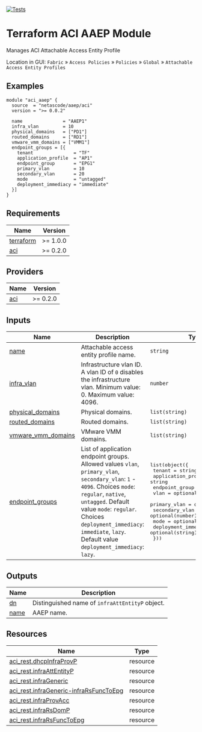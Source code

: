 <!-- BEGIN_TF_DOCS -->
[![Tests](https://github.com/netascode/terraform-aci-aaep/actions/workflows/test.yml/badge.svg)](https://github.com/netascode/terraform-aci-aaep/actions/workflows/test.yml)

# Terraform ACI AAEP Module

Manages ACI Attachable Access Entity Profile 

Location in GUI:
`Fabric` » `Access Policies` » `Policies` » `Global` » `Attachable Access Entity Profiles`

## Examples

```hcl
module "aci_aaep" {
  source  = "netascode/aaep/aci"
  version = ">= 0.0.2"

  name               = "AAEP1"
  infra_vlan         = 10
  physical_domains   = ["PD1"]
  routed_domains     = ["RD1"]
  vmware_vmm_domains = ["VMM1"]
  endpoint_groups = [{
    tenant               = "TF"
    application_profile  = "AP1"
    endpoint_group       = "EPG1"
    primary_vlan         = 10
    secondary_vlan       = 20
    mode                 = "untagged"
    deployment_immediacy = "immediate"
  }]
}

```

## Requirements

| Name | Version |
|------|---------|
| <a name="requirement_terraform"></a> [terraform](#requirement\_terraform) | >= 1.0.0 |
| <a name="requirement_aci"></a> [aci](#requirement\_aci) | >= 0.2.0 |

## Providers

| Name | Version |
|------|---------|
| <a name="provider_aci"></a> [aci](#provider\_aci) | >= 0.2.0 |

## Inputs

| Name | Description | Type | Default | Required |
|------|-------------|------|---------|:--------:|
| <a name="input_name"></a> [name](#input\_name) | Attachable access entity profile name. | `string` | n/a | yes |
| <a name="input_infra_vlan"></a> [infra\_vlan](#input\_infra\_vlan) | Infrastructure vlan ID. A vlan ID of `0` disables the infrastructure vlan. Minimum value: 0. Maximum value: 4096. | `number` | `0` | no |
| <a name="input_physical_domains"></a> [physical\_domains](#input\_physical\_domains) | Physical domains. | `list(string)` | `[]` | no |
| <a name="input_routed_domains"></a> [routed\_domains](#input\_routed\_domains) | Routed domains. | `list(string)` | `[]` | no |
| <a name="input_vmware_vmm_domains"></a> [vmware\_vmm\_domains](#input\_vmware\_vmm\_domains) | VMware VMM domains. | `list(string)` | `[]` | no |
| <a name="input_endpoint_groups"></a> [endpoint\_groups](#input\_endpoint\_groups) | List of application endpoint groups. Allowed values `vlan`, `primary_vlan`, `secondary_vlan`: `1` - `4096`. Choices `mode`: `regular`, `native`, `untagged`. Default value `mode`: `regular`. Choices `deployment_immediacy`: `immediate`, `lazy`. Default value `deployment_immediacy`: `lazy`. | <pre>list(object({<br>    tenant               = string<br>    application_profile  = string<br>    endpoint_group       = string<br>    vlan                 = optional(number)<br>    primary_vlan         = optional(number)<br>    secondary_vlan       = optional(number)<br>    mode                 = optional(string)<br>    deployment_immediacy = optional(string)<br>  }))</pre> | `[]` | no |

## Outputs

| Name | Description |
|------|-------------|
| <a name="output_dn"></a> [dn](#output\_dn) | Distinguished name of `infraAttEntityP` object. |
| <a name="output_name"></a> [name](#output\_name) | AAEP name. |

## Resources

| Name | Type |
|------|------|
| [aci_rest.dhcpInfraProvP](https://registry.terraform.io/providers/netascode/aci/latest/docs/resources/rest) | resource |
| [aci_rest.infraAttEntityP](https://registry.terraform.io/providers/netascode/aci/latest/docs/resources/rest) | resource |
| [aci_rest.infraGeneric](https://registry.terraform.io/providers/netascode/aci/latest/docs/resources/rest) | resource |
| [aci_rest.infraGeneric-infraRsFuncToEpg](https://registry.terraform.io/providers/netascode/aci/latest/docs/resources/rest) | resource |
| [aci_rest.infraProvAcc](https://registry.terraform.io/providers/netascode/aci/latest/docs/resources/rest) | resource |
| [aci_rest.infraRsDomP](https://registry.terraform.io/providers/netascode/aci/latest/docs/resources/rest) | resource |
| [aci_rest.infraRsFuncToEpg](https://registry.terraform.io/providers/netascode/aci/latest/docs/resources/rest) | resource |
<!-- END_TF_DOCS -->